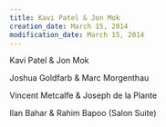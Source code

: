 ```yaml
---
title: Kavi Patel & Jon Mok
creation_date: March 15, 2014
modification_date: March 15, 2014
---
```





Kavi Patel & Jon Mok

Joshua Goldfarb & Marc Morgenthau

Vincent Metcalfe & Joseph de la Plante

Ilan Bahar & Rahim Bapoo (Salon Suite)
